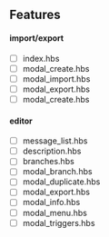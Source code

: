 ## Features

#### import/export

- [ ] index.hbs
- [ ] modal_create.hbs
- [ ] modal_import.hbs
- [ ] modal_export.hbs
- [ ] modal_create.hbs

#### editor

- [ ] message_list.hbs
- [ ] description.hbs
- [ ] branches.hbs
- [ ] modal_branch.hbs
- [ ] modal_duplicate.hbs
- [ ] modal_export.hbs
- [ ] modal_info.hbs
- [ ] modal_menu.hbs
- [ ] modal_triggers.hbs
